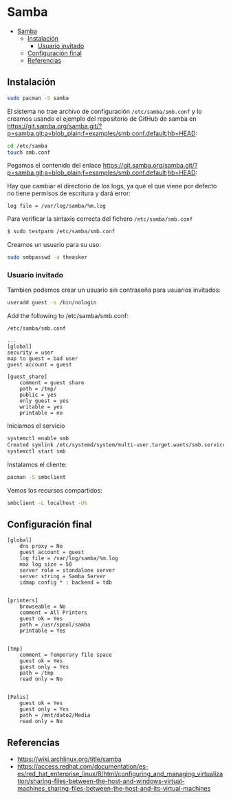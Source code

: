 # Samba
- [Samba](#samba)
  - [Instalación](#instalación)
    - [Usuario invitado](#usuario-invitado)
  - [Configuración final](#configuración-final)
  - [Referencias](#referencias)

## Instalación

```bash
sudo pacman -S samba
```

El sistema no trae archivo de configuración `/etc/samba/smb.conf` y lo creamos usando el ejemplo del repositorio de GitHub de samba en https://git.samba.org/samba.git/?p=samba.git;a=blob_plain;f=examples/smb.conf.default;hb=HEAD:

```bash
cd /etc/samba
touch smb.conf
```

Pegamos el contenido del enlace https://git.samba.org/samba.git/?p=samba.git;a=blob_plain;f=examples/smb.conf.default;hb=HEAD:

Hay que cambiar el directorio de los logs, ya que el que viene por defecto no tiene permisos de escritura y dará error:
```
log file = /var/log/samba/%m.log
```

Para verificar la sintaxis correcta del fichero `/etc/samba/smb.conf`
```bash
$ sudo testparm /etc/samba/smb.conf
```

Creamos un usuario para su uso:
```bash
sudo smbpasswd -a theasker
``` 

### Usuario invitado
Tambien podemos crear un usuario sin contraseña para usuarios invitados:

```bash
useradd guest -s /bin/nologin
```

Add the following to /etc/samba/smb.conf:

`/etc/samba/smb.conf`
```
...
[global]
security = user
map to guest = bad user
guest account = guest

[guest_share]
    comment = guest share
    path = /tmp/
    public = yes
    only guest = yes
    writable = yes
    printable = no
```


Iniciamos el servicio
```bash
systemctl enable smb
Created symlink /etc/systemd/system/multi-user.target.wants/smb.service → /usr/lib/systemd/system/smb.service.
systemctl start smb
```

Instalamos el cliente:
```bash
pacman -S smbclient
```

Vemos los recursos compartidos:
```bash
smbclient -L localhost -U%
```

## Configuración final
```
[global]
	dns proxy = No
	guest account = guest
	log file = /var/log/samba/%m.log
	max log size = 50
	server role = standalone server
	server string = Samba Server
	idmap config * : backend = tdb


[printers]
	browseable = No
	comment = All Printers
	guest ok = Yes
	path = /usr/spool/samba
	printable = Yes


[tmp]
	comment = Temporary file space
	guest ok = Yes
	guest only = Yes
	path = /tmp
	read only = No


[Pelis]
	guest ok = Yes
	guest only = Yes
	path = /mnt/dato2/Media
	read only = No
```

## Referencias
* https://wiki.archlinux.org/title/samba
* https://access.redhat.com/documentation/es-es/red_hat_enterprise_linux/8/html/configuring_and_managing_virtualization/sharing-files-between-the-host-and-windows-virtual-machines_sharing-files-between-the-host-and-its-virtual-machines